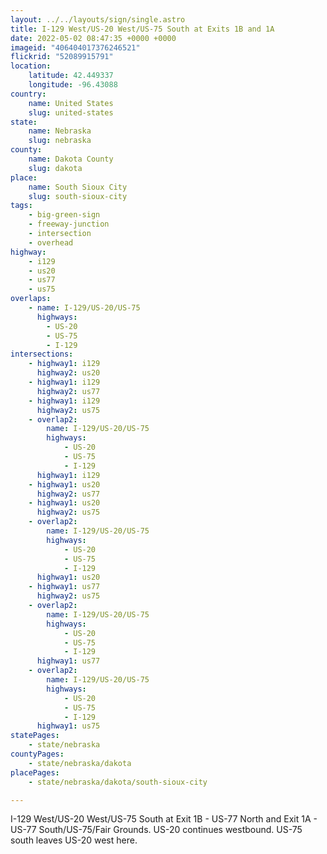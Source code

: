```yaml
---
layout: ../../layouts/sign/single.astro
title: I-129 West/US-20 West/US-75 South at Exits 1B and 1A
date: 2022-05-02 08:47:35 +0000 +0000
imageid: "406404017376246521"
flickrid: "52089915791"
location:
    latitude: 42.449337
    longitude: -96.43088
country:
    name: United States
    slug: united-states
state:
    name: Nebraska
    slug: nebraska
county:
    name: Dakota County
    slug: dakota
place:
    name: South Sioux City
    slug: south-sioux-city
tags:
    - big-green-sign
    - freeway-junction
    - intersection
    - overhead
highway:
    - i129
    - us20
    - us77
    - us75
overlaps:
    - name: I-129/US-20/US-75
      highways:
        - US-20
        - US-75
        - I-129
intersections:
    - highway1: i129
      highway2: us20
    - highway1: i129
      highway2: us77
    - highway1: i129
      highway2: us75
    - overlap2:
        name: I-129/US-20/US-75
        highways:
            - US-20
            - US-75
            - I-129
      highway1: i129
    - highway1: us20
      highway2: us77
    - highway1: us20
      highway2: us75
    - overlap2:
        name: I-129/US-20/US-75
        highways:
            - US-20
            - US-75
            - I-129
      highway1: us20
    - highway1: us77
      highway2: us75
    - overlap2:
        name: I-129/US-20/US-75
        highways:
            - US-20
            - US-75
            - I-129
      highway1: us77
    - overlap2:
        name: I-129/US-20/US-75
        highways:
            - US-20
            - US-75
            - I-129
      highway1: us75
statePages:
    - state/nebraska
countyPages:
    - state/nebraska/dakota
placePages:
    - state/nebraska/dakota/south-sioux-city

---
```

I-129 West/US-20 West/US-75 South at Exit 1B - US-77 North and Exit 1A - US-77 South/US-75/Fair Grounds.  US-20 continues westbound.  US-75 south leaves US-20 west here.